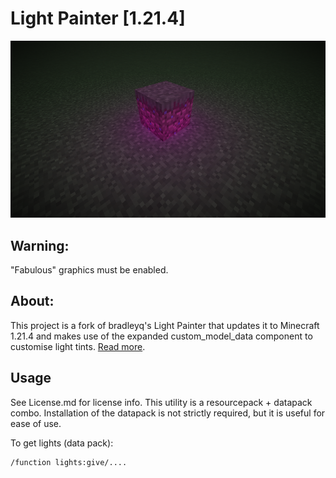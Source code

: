 # Light Painter [1.21.4]
<img src="/src/image.png" alt="Image"/>

## Warning:
"Fabulous" graphics must be enabled.

## About:
This project is a fork of bradleyq's Light Painter that updates it to Minecraft 1.21.4 and makes use of the expanded custom_model_data component to customise light tints. [Read more](https://github.com/bradleyq/light_painter).

## Usage
See License.md for license info. This utility is a resourcepack + datapack combo. Installation of the datapack is not strictly required, but it is useful for ease of use.

To get lights (data pack):
```mcfunction
/function lights:give/....
```
